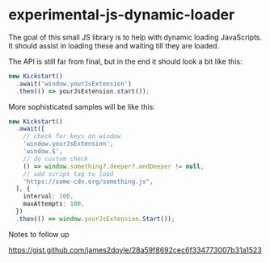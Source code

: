 # experimental-js-dynamic-loader

The goal of this small JS library is to help with dynamic loading JavaScripts. It should assist in loading these and waiting till they are loaded. 

The API is still far from final, but in the end it should look a bit like this:

```js
new Kickstart()
  .await('window.yourJsExtension')
  .then(() => yourJsExtension.start());
```

More sophisticated samples will be like this:

```typescript
new Kickstart()
  .await([
    // check for keys on window
    'window.yourJsExtension',
    'window.$',
    // do custom check
    () => window.something?.deeper?.andDeeper != null,
    // add script tag to load
    'https://some-cdn.org/something.js",
  ], {
    interval: 100,
    maxAttempts: 100,
  })
  .then(() => window.yourJsExtension.Start());
```


Notes to follow up

https://gist.github.com/james2doyle/28a59f8692cec6f334773007b31a1523